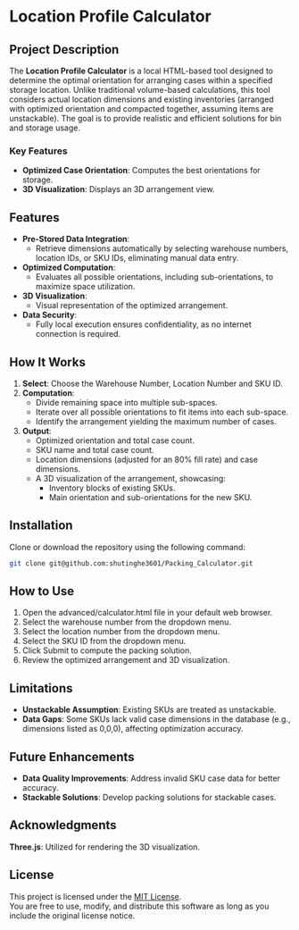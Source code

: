 # Location Profile Calculator

## Project Description
The **Location Profile Calculator** is a local HTML-based tool designed to determine the optimal orientation for arranging cases within a specified storage location. Unlike traditional volume-based calculations, this tool considers actual location dimensions and existing inventories (arranged with optimized orientation and compacted together, assuming items are unstackable). The goal is to provide realistic and efficient solutions for bin and storage usage.

### Key Features
- **Optimized Case Orientation**: Computes the best orientations for storage.
- **3D Visualization**: Displays an 3D arrangement view.

## Features
- **Pre-Stored Data Integration**: 
  - Retrieve dimensions automatically by selecting warehouse numbers, location IDs, or SKU IDs, eliminating manual data entry.
- **Optimized Computation**: 
  - Evaluates all possible orientations, including sub-orientations, to maximize space utilization.
- **3D Visualization**: 
  - Visual representation of the optimized arrangement.
- **Data Security**: 
  - Fully local execution ensures confidentiality, as no internet connection is required.

## How It Works
1. **Select**: Choose the Warehouse Number, Location Number and SKU ID.
2. **Computation**:
   - Divide remaining space into multiple sub-spaces.
   - Iterate over all possible orientations to fit items into each sub-space.
   - Identify the arrangement yielding the maximum number of cases.
3. **Output**:
   - Optimized orientation and total case count.
   - SKU name and total case count.
   - Location dimensions (adjusted for an 80% fill rate) and case dimensions.
   - A 3D visualization of the arrangement, showcasing:
     - Inventory blocks of existing SKUs.
     - Main orientation and sub-orientations for the new SKU.

## Installation
Clone or download the repository using the following command:

```bash
git clone git@github.com:shutinghe3601/Packing_Calculator.git 
```

## How to Use
1. Open the advanced/calculator.html file in your default web browser.
2. Select the warehouse number from the dropdown menu.
3. Select the location number from the dropdown menu.
4. Select the SKU ID from the dropdown menu.
5. Click Submit to compute the packing solution.
6. Review the optimized arrangement and 3D visualization.

## Limitations 
- **Unstackable Assumption**: Existing SKUs are treated as unstackable.
- **Data Gaps**: Some SKUs lack valid case dimensions in the database (e.g., dimensions listed as 0,0,0), affecting optimization accuracy.

## Future Enhancements
- **Data Quality Improvements**: Address invalid SKU case data for better accuracy.
- **Stackable Solutions**: Develop packing solutions for stackable cases.

## Acknowledgments
**Three.js**: Utilized for rendering the 3D visualization.

## License
This project is licensed under the [MIT License](LICENSE.txt).  
You are free to use, modify, and distribute this software as long as you include the original license notice.








